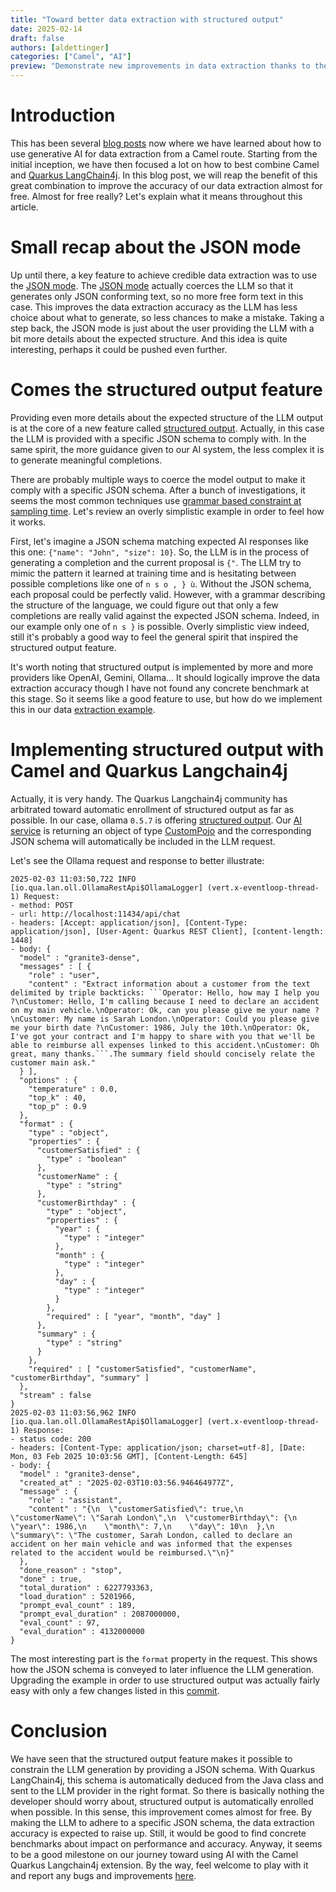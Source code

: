 ```yaml
---
title: "Toward better data extraction with structured output"
date: 2025-02-14
draft: false
authors: [aldettinger]
categories: ["Camel", "AI"]
preview: "Demonstrate new improvements in data extraction thanks to the structured output feature"
---
```


# Introduction

This has been several [blog posts](/categories/AI/) now where we have learned about how to use generative AI for data extraction from a Camel route.
Starting from the initial inception, we have then focused a lot on how to best combine Camel and [Quarkus LangChain4j](https://docs.quarkiverse.io/quarkus-langchain4j/dev/index.html).
In this blog post, we will reap the benefit of this great combination to improve the accuracy of our data extraction almost for free.
Almost for free really?
Let's explain what it means throughout this article.

# Small recap about the JSON mode

Up until there, a key feature to achieve credible data extraction was to use the [JSON mode](https://github.com/apache/camel-quarkus-examples/blob/3.18.x/data-extract-langchain4j/src/main/resources/application.properties#L25).
The [JSON mode](https://js.langchain.com/v0.1/docs/integrations/chat/ollama/#json-mode) actually coerces the LLM so that it generates only JSON conforming text, so no more free form text in this case.
This improves the data extraction accuracy as the LLM has less choice about what to generate, so less chances to make a mistake.
Taking a step back, the JSON mode is just about the user providing the LLM with a bit more details about the expected structure.
And this idea is quite interesting, perhaps it could be pushed even further.

# Comes the structured output feature

Providing even more details about the expected structure of the LLM output is at the core of a new feature called [structured output](https://platform.openai.com/docs/guides/structured-outputs).
Actually, in this case the LLM is provided with a specific JSON schema to comply with.
In the same spirit, the more guidance given to our AI system, the less complex it is to generate meaningful completions.

There are probably multiple ways to coerce the model output to make it comply with a specific JSON schema.
After a bunch of investigations, it seems the most common techniques use [grammar based constraint at sampling time](https://medium.com/better-programming/testing-out-llama-cpp-grammar-constraint-based-sampling-f154e48e6028).
Let's review an overly simplistic example in order to feel how it works.

First, let's imagine a JSON schema matching expected AI responses like this one: `{"name": "John", "size": 10}`.
So, the LLM is in the process of generating a completion and the current proposal is `{"`.
The LLM try to mimic the pattern it learned at training time and is hesitating between possible completions like one of `n s o , } ù`.
Without the JSON schema, each proposal could be perfectly valid.
However, with a grammar describing the structure of the language, we could figure out that only a few completions are really valid against the expected JSON schema.
Indeed, in our example only one of `n s }` is possible.
Overly simplistic view indeed, still it's probably a good way to feel the general spirit that inspired the structured output feature.

It's worth noting that structured output is implemented by more and more providers like OpenAI, Gemini, Ollama...
It should logically improve the data extraction accuracy though I have not found any concrete benchmark at this stage.
So it seems like a good feature to use, but how do we implement this in our data [extraction example](https://github.com/apache/camel-quarkus-examples/tree/3.18.x/data-extract-langchain4j).

# Implementing structured output with Camel and Quarkus Langchain4j

Actually, it is very handy. The Quarkus Langchain4j community has arbitrated toward automatic enrollment of structured output as far as possible.
In our case, ollama `0.5.7` is offering [structured output](https://ollama.com/blog/structured-outputs).
Our [AI service](https://docs.langchain4j.dev/tutorials/ai-services/) is returning an object of type [CustomPojo](https://github.com/apache/camel-quarkus-examples/blob/3.18.0/data-extract-langchain4j/src/main/java/org/acme/extraction/CustomPojoExtractionService.java#L70) and the corresponding JSON schema will automatically be included in the LLM request.

Let's see the Ollama request and response to better illustrate:

```
2025-02-03 11:03:50,722 INFO  [io.qua.lan.oll.OllamaRestApi$OllamaLogger] (vert.x-eventloop-thread-1) Request:
- method: POST
- url: http://localhost:11434/api/chat
- headers: [Accept: application/json], [Content-Type: application/json], [User-Agent: Quarkus REST Client], [content-length: 1448]
- body: {
  "model" : "granite3-dense",
  "messages" : [ {
    "role" : "user",
    "content" : "Extract information about a customer from the text delimited by triple backticks: ```Operator: Hello, how may I help you ?\nCustomer: Hello, I'm calling because I need to declare an accident on my main vehicle.\nOperator: Ok, can you please give me your name ?\nCustomer: My name is Sarah London.\nOperator: Could you please give me your birth date ?\nCustomer: 1986, July the 10th.\nOperator: Ok, I've got your contract and I'm happy to share with you that we'll be able to reimburse all expenses linked to this accident.\nCustomer: Oh great, many thanks.```.The summary field should concisely relate the customer main ask."
  } ],
  "options" : {
    "temperature" : 0.0,
    "top_k" : 40,
    "top_p" : 0.9
  },
  "format" : {
    "type" : "object",
    "properties" : {
      "customerSatisfied" : {
        "type" : "boolean"
      },
      "customerName" : {
        "type" : "string"
      },
      "customerBirthday" : {
        "type" : "object",
        "properties" : {
          "year" : {
            "type" : "integer"
          },
          "month" : {
            "type" : "integer"
          },
          "day" : {
            "type" : "integer"
          }
        },
        "required" : [ "year", "month", "day" ]
      },
      "summary" : {
        "type" : "string"
      }
    },
    "required" : [ "customerSatisfied", "customerName", "customerBirthday", "summary" ]
  },
  "stream" : false
}
2025-02-03 11:03:56,962 INFO  [io.qua.lan.oll.OllamaRestApi$OllamaLogger] (vert.x-eventloop-thread-1) Response:
- status code: 200
- headers: [Content-Type: application/json; charset=utf-8], [Date: Mon, 03 Feb 2025 10:03:56 GMT], [Content-Length: 645]
- body: {
  "model" : "granite3-dense",
  "created_at" : "2025-02-03T10:03:56.946464977Z",
  "message" : {
    "role" : "assistant",
    "content" : "{\n  \"customerSatisfied\": true,\n  \"customerName\": \"Sarah London\",\n  \"customerBirthday\": {\n    \"year\": 1986,\n    \"month\": 7,\n    \"day\": 10\n  },\n  \"summary\": \"The customer, Sarah London, called to declare an accident on her main vehicle and was informed that the expenses related to the accident would be reimbursed.\"\n}"
  },
  "done_reason" : "stop",
  "done" : true,
  "total_duration" : 6227793363,
  "load_duration" : 5201966,
  "prompt_eval_count" : 189,
  "prompt_eval_duration" : 2087000000,
  "eval_count" : 97,
  "eval_duration" : 4132000000
}
```

The most interesting part is the `format` property in the request. This shows how the JSON schema is conveyed to later influence the LLM generation.
Upgrading the example in order to use structured output was actually fairly easy with only a few changes listed in this [commit](https://github.com/apache/camel-quarkus-examples/commit/5e9ecb06730806990b41897ad9c977cfd17829f3).

# Conclusion

We have seen that the structured output feature makes it possible to constrain the LLM generation by providing a JSON schema.
With Quarkus LangChain4j, this schema is automatically deduced from the Java class and sent to the LLM provider in the right format.
So there is basically nothing the developer should worry about, structured output is automatically enrolled when possible.
In this sense, this improvement comes almost for free.
By making the LLM to adhere to a specific JSON schema, the data extraction accuracy is expected to raise up.
Still, it would be good to find concrete benchmarks about impact on performance and accuracy.
Anyway, it seems to be a good milestone on our journey toward using AI with the Camel Quarkus Langchain4j extension.
By the way, feel welcome to play with it and report any bugs and improvements [here](https://github.com/apache/camel-quarkus/issues/new/choose).
